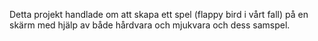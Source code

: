 Detta projekt handlade om att skapa ett spel (flappy bird i vårt fall) på en skärm med hjälp av både hårdvara och mjukvara och dess samspel.
